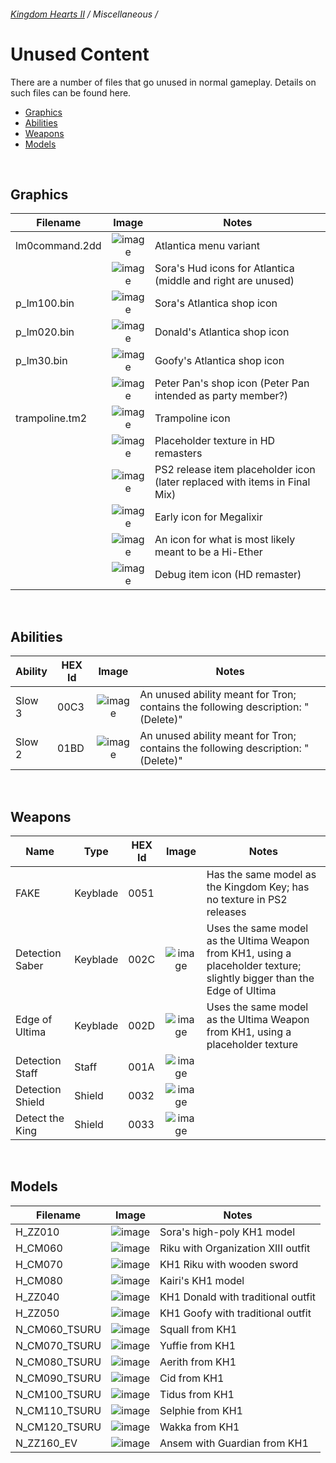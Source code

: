 ###### [Kingdom Hearts II](../index.md) / Miscellaneous /

# Unused Content

There are a number of files that go unused in normal gameplay. Details on such files can be found here.

* [Graphics](#graphics)
* [Abilities](#abilities)
* [Weapons](#weapons)
* [Models](#models)

<br/>

## Graphics

| Filename       | Image | Notes |
|----------------|:-----:|-------|
| lm0command.2dd | ![image](../image/unused/Kingdom_Hearts_II-Lm-comw_0x18-0.png) | Atlantica menu variant
|                | ![image](../image/unused/Sora_LM_faces_KH2.png) | Sora's Hud icons for Atlantica (middle and right are unused)
| p_lm100.bin    | ![image](../image/unused/KHII-PlaceholderShopIcon.png) | Sora's Atlantica shop icon
| p_lm020.bin    | ![image](../image/unused/Kingdom_Hearts_II_Donald_Atlantica_Icon.png) | Donald's Atlantica shop icon
| p_lm30.bin     | ![image](../image/unused/Kingdom_Hearts_II_Goofy_Atlantica_Icon.png) | Goofy's Atlantica shop icon
|                | ![image](../image/unused/KHII-PeterPanShopIcon.png) | Peter Pan's shop icon (Peter Pan intended as party member?)
| trampoline.tm2 | ![image](../image/unused/Kingdom_Hearts_II_trampoline.tm2.png) | Trampoline icon
|                | ![image](../image/unused/Kingdom_Hearts_II_HD_M_EX350mdlx-0bbs.png) | Placeholder texture in HD remasters
|                | ![image](../image/unused/Kingdom_Hearts_II-test-Item-012-0.png) | PS2 release item placeholder icon (later replaced with items in Final Mix)
|                | ![image](../image/unused/Kingdom_Hearts_II-Item-108-0.png) | Early icon for Megalixir
|                | ![image](../image/unused/Kingdom_Hearts_II-Item-005.png) | An icon for what is most likely meant to be a Hi-Ether
|                | ![image](../image/unused/Kingdom_Hearts_II_item-11-0HD.png) | Debug item icon (HD remaster)

<br/>

## Abilities

| Ability | HEX Id | Image | Notes |
|---------|--------|:-----:|-------|
| Slow 3  | 00C3   | ![image](../image/unused/tron_ab1.png) | An unused ability meant for Tron; contains the following description: "(Delete)"
| Slow 2  | 01BD   | ![image](../image/unused/tron_ab2.png) | An unused ability meant for Tron; contains the following description: "(Delete)"

<br/>

## Weapons

| Name             | Type     | HEX Id | Image | Notes |
|------------------|----------|--------|:-----:|-------|
| FAKE             | Keyblade | 0051   | | Has the same model as the Kingdom Key; has no texture in PS2 releases
| Detection Saber  | Keyblade | 002C   | ![image](../image/unused/Detection_Saber_KHII.png) | Uses the same model as the Ultima Weapon from KH1, using a placeholder texture; slightly bigger than the Edge of Ultima
| Edge of Ultima   | Keyblade | 002D   | ![image](../image/unused/600px-Edge_of_Ultima_KHII.png) | Uses the same model as the Ultima Weapon from KH1, using a placeholder texture
| Detection Staff  | Staff    | 001A   | ![image](../image/unused/Detection_staff.png) |
| Detection Shield | Shield   | 0032   | ![image](../image/unused/Kingdom_Hearts_II_Detection_Shield.png) |
| Detect the King  | Shield   | 0033   | ![image](../image/unused/Kingdom_Hearts_II_Detect_The_King.png) |

<br/>

## Models

| Filename      | Image | Notes |
|---------------|:-----:|-------|
| H_ZZ010       | ![image](../image/unused/541px-H_ZZ010.png)                      | Sora's high-poly KH1 model
| H_CM060       | ![image](../image/unused/619px-H_CM060.png)                      | Riku with Organization XIII outfit
| H_CM070       | ![image](../image/unused/692px-H_CM070.png)                      | KH1 Riku with wooden sword
| H_CM080       | ![image](../image/unused/526px-H_CM080.png)                      | Kairi's KH1 model
| H_ZZ040       | ![image](../image/unused/606px-H_ZZ040.png)                      | KH1 Donald with traditional outfit
| H_ZZ050       | ![image](../image/unused/567px-H_ZZ050.png)                      | KH1 Goofy with traditional outfit
| N_CM060_TSURU | ![image](../image/unused/702px-N_CM060_TSURU.png)                | Squall from KH1
| N_CM070_TSURU | ![image](../image/unused/619px-N_CM070_TSURU.png)                | Yuffie from KH1
| N_CM080_TSURU | ![image](../image/unused/536px-N_CM080_TSURU.png)                | Aerith from KH1
| N_CM090_TSURU | ![image](../image/unused/598px-N_CM090_TSURU.png)                | Cid from KH1
| N_CM100_TSURU | ![image](../image/unused/656px-N_CM100_TSURU.png)                | Tidus from KH1
| N_CM110_TSURU | ![image](../image/unused/N_CM110_TSURU.png)                      | Selphie from KH1
| N_CM120_TSURU | ![image](../image/unused/590px-N_CM120_TSURU.png)                | Wakka from KH1
| N_ZZ160_EV    | ![image](../image/unused/Kingdom_Hearts_II_Ansem_w_Guardian.png) | Ansem with Guardian from KH1
